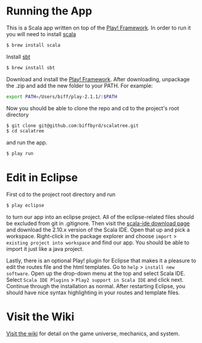 # Running the App

This is a Scala app written on top of the [Play! Framework](http://www.playframework.com/). In order to run it you will need to install [scala](http://www.scala-lang.org/)

```bash
$ brew install scala
```

Install [sbt](http://www.scala-sbt.org/)

```bash
$ brew install sbt
```

Download and install the [Play! Framework](http://www.playframework.com/download). After downloading, unpackage the .zip and add the new folder to your PATH. For example:

```bash
export PATH=/Users/biff/play-2.1.1/:$PATH
```

Now you should be able to clone the repo and cd to the project's root directory

```bash
$ git clone git@github.com:biffbyrd/scalatree.git
$ cd scalatree
```

and run the app.

```bash
$ play run
```

# Edit in Eclipse

First cd to the project root directory and run

```bash
$ play eclipse
```

to turn our app into an eclipse project. All of the eclipse-related files should be excluded from git in .gitignore. Then visit the [scala-ide download page](http://scala-ide.org/download/sdk.html) and download the 2.10.x version of the Scala IDE. Open that up and pick a workspace. Right-click in the package explorer and choose `import` > `existing project into workspace` and find our app. You should be able to import it just like a java project.

Lastly, there is an optional Play! plugin for Eclipse that makes it a pleasure to edit the routes file and the html templates. Go to `help` > `install new software`. Open up the drop-down menu at the top and select Scala IDE. Select `Scala IDE Plugins` > `Play2 support in Scala IDE` and click next. Continue through the installation as normal. After restarting Eclipse, you should have nice syntax highlighting in your routes and template files.

# Visit the Wiki

[Visit the wiki](https://github.com/biffbyrd/scalatree/wiki) for detail on the game universe, mechanics, and system.
